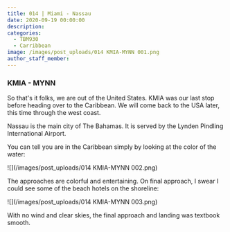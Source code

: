```yaml
---
title: 014 | Miami - Nassau
date: 2020-09-19 00:00:00
description:
categories:
  - TBM930
  - Carribbean
image: /images/post_uploads/014 KMIA-MYNN 001.png
author_staff_member:
---
```


### KMIA - MYNN

So that's it folks, we are out of the United States. KMIA was our last stop before heading over to the Caribbean. We will come back to the USA later, this time through the west coast.

Nassau is the main city of The Bahamas. It is served by the Lynden Pindling International Airport.

You can tell you are in the Caribbean simply by looking at the color of the water:

![](/images/post_uploads/014 KMIA-MYNN 002.png)

The approaches are colorful and entertaining. On final approach, I swear I could see some of the beach hotels on the shoreline:

![](/images/post_uploads/014 KMIA-MYNN 003.png)

With no wind and clear skies, the final approach and landing was textbook smooth.